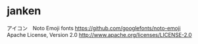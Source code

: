 # janken
アイコン　Noto Emoji fonts
https://github.com/googlefonts/noto-emoji
Apache License, Version 2.0
http://www.apache.org/licenses/LICENSE-2.0

